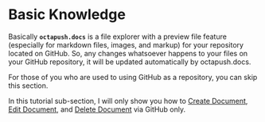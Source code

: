 # Basic Knowledge

Basically **`octapush.docs`** is a file explorer with a preview file feature (especially for markdown files, images, and markup) for your repository located on GitHub. So, any changes whatsoever happens to your files on your GitHub repository, it will be updated automatically by octapush.docs.

For those of you who are used to using GitHub as a repository, you can skip this section.

In this tutorial sub-section, I will only show you how to [Create Document](#/05.Documenting/02.Create%20Document.md), [Edit Document](#/05.Documenting/03.Edit%20Document.md), and [Delete Document](#/05.Documenting/04.Delete%20Document.md) via GitHub only.